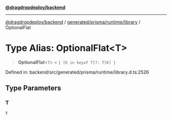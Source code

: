 [**@dragdropdeploy/backend**](../../../../../README.md)

***

[@dragdropdeploy/backend](../../../../../README.md) / [generated/prisma/runtime/library](../README.md) / OptionalFlat

# Type Alias: OptionalFlat\<T\>

> **OptionalFlat**\<`T`\> = `{ [K in keyof T]?: T[K] }`

Defined in: backend/src/generated/prisma/runtime/library.d.ts:2526

## Type Parameters

### T

`T`
